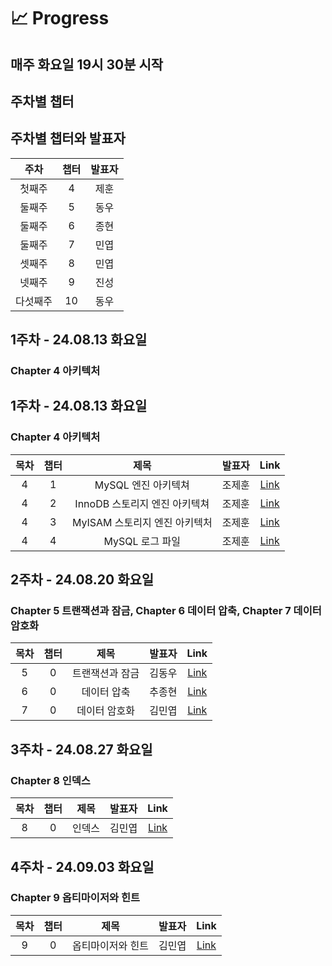 # 📈 Progress

## 매주 화요일 19시 30분 시작




## 주차별 챕터
## 주차별 챕터와 발표자
| 주차   | 챕터      | 발표자  |
|:------:|:---------:|:-------:|
| 첫째주 | 4         | 제훈    |
| 둘째주 | 5         | 동우    |
| 둘째주 | 6         | 종현    |
| 둘째주 | 7         | 민엽    |
| 셋째주 | 8         | 민엽    |
| 넷째주 | 9         | 진성    |
| 다섯째주 | 10      | 동우    |

## 1주차 - 24.08.13 화요일
### Chapter 4 아키텍처


## 1주차 - 24.08.13 화요일
### Chapter 4 아키텍처

| 목차 | 챕터 |         제목          | 발표자 |                        Link                        |
|:--:|:--:|:-------------------:|:---:|:--------------------------------------------------:|
| 4  | 1  |    MySQL 엔진 아키텍쳐    | 조제훈 |    [Link](week1/jehun/4-1아키텍처_MySQL_엔진_아키텍처.md)    |
| 4  | 2  | InnoDB 스토리지 엔진 아키텍쳐 | 조제훈 | [Link](week1/jehun/4-2아키텍처_InnoDB_스토리지_엔진_아키텍처.md) |
| 4  | 3  | MyISAM 스토리지 엔진 아키텍처 | 조제훈 |    [Link](week1/jehun/4-3아키텍처_MyISAM_스토리지_엔진_아키텍처.md)    |
| 4  | 4  |     MySQL 로그 파일     | 조제훈 |        [Link](week1/jehun/4-4아키텍처_MySQL_로그_파일.md)        |


## 2주차 - 24.08.20 화요일
### Chapter 5 트랜잭션과 잠금, Chapter 6 데이터 압축, Chapter 7 데이터 암호화

| 목차 | 챕터 |     제목     | 발표자  |                     Link                      |
|:--:|:--:|:----------:|:---:|:---------------------------------------------:|
|  5  |  0  |  트랜잭션과 잠금  | 김동우  | [Link](week2/chapter5/dongwoo/트랜잭션과_잠금.md) |
|  6  |  0  |   데이터 압축   | 추종현  |                  [Link]()                    |
|  7  |  0  |  데이터 암호화   | 김민엽  | [Link](week2/chapter7/minyeob/데이터_암호화.md) |


## 3주차 - 24.08.27 화요일
### Chapter 8 인덱스

| 목차 | 챕터 | 제목  | 발표자 |                     Link                      |
|:--:|:--:|:---:|:---:|:---------------------------------------------:|
| 8  | 0  | 인덱스 | 김민엽 |                   [Link](week3/chapter8/8.인덱스)                    |


## 4주차 - 24.09.03 화요일
### Chapter 9 옵티마이저와 힌트

| 목차 | 챕터 |    제목     | 발표자 |             Link             |
|:--:|:--:|:---------:|:---:|:----------------------------:|
| 9  | 0  | 옵티마이저와 힌트 | 김민엽 | [Link]() |

